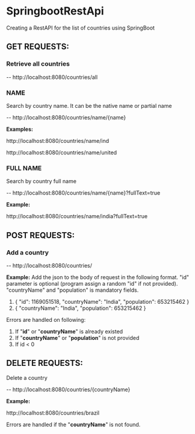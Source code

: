 # SpringbootRestApi
Creating a RestAPI for the list of countries using SpringBoot

## GET REQUESTS:

### Retrieve all countries

-- http://localhost:8080/countries/all

### NAME
Search by country name. It can be the native name or partial name

-- http://localhost:8080/countries/name/{name}

**Examples:** 

http://localhost:8080/countries/name/ind

http://localhost:8080/countries/name/united

### FULL NAME
Search by country full name

-- http://localhost:8080/countries/name/{name}?fullText=true

**Example:**

http://localhost:8080/countries/name/india?fullText=true

## POST REQUESTS:

### Add a country

-- http://localhost:8080/countries/

**Example:**
Add the json to the body of request in the following format. "id" parameter is optional (program assign a random "id" if not provided). "countryName" and "population" is mandatory fields.  
1. {
"id": 1169051518,
"countryName": "India",
"population": 653215462
}
2. {
   "countryName": "India",
   "population": 653215462
   }

Errors are handled on following: 

1. If "**id**" or "**countryName**" is already existed
2. If "**countryName**" or "**population**" is not provided
3. If id < 0

## DELETE REQUESTS:

Delete a country

-- http://localhost:8080/countries/{countryName}

**Example:**

http://localhost:8080/countries/brazil

Errors are handled if the "**countryName**" is not found.




